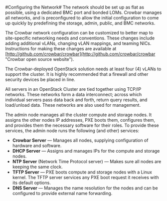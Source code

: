 #Configuring the Network#
The network should be set up as flat as possible, using a dedicated BMC port and bonded LOMs. Crowbar manages all networks, and is preconfigured to allow the initial configuration to come up quickly by predefining the storage, admin, public, and BMC networks.

The Crowbar network configuration can be customized to better map to site-specific networking needs and conventions. These changes include adding additional vLANs, changing vLAN mappings, and teaming NICs. Instructions for making these changes are available at [http://github.com/crowbar/crowbar](http://github.com/crowbar/crowbar "Crowbar open source website").

The Crowbar-deployed OpenStack solution needs at least four (4) vLANs to support the cluster. It is highly recommended that a firewall and other security devices be placed in line.

All servers in an OpenStack Cluster are tied together using TCP/IP networks. These networks form a data interconnect; across which individual servers pass data back and forth, return query results, and load/unload data. These networks are also used for management.

The admin node manages all the cluster compute and storage nodes. It assigns the other nodes IP addresses, PXE boots them, configures them, and provides them the necessary software for their roles. To provide these services, the admin node runs the following (and other) services:

- **Crowbar Server** — Manages all nodes, supplying configuration of hardware and software.
- **DHCP Server** — Assigns and manages IPs for the compute and storage nodes.
- **NTP Server** (Network Time Protocol server) — Makes sure all nodes are keeping the same clock.
- **TFTP Server** — PXE boots compute and storage nodes with a Linux kernel. The TFTP server services any PXE boot request it receives with its default options.
- **DNS Server** — Manages the name resolution for the nodes and can be configured to provide external name forwarding.